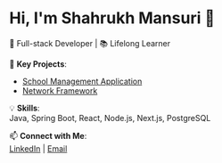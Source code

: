 # Hi, I'm Shahrukh Mansuri 👋  
🌟 Full-stack Developer | 📚 Lifelong Learner  

🔭 **Key Projects**:  
- [School Management Application](https://github.com/developer-shahrukh/school-full-stack)  
- [Network Framework](https://github.com/developer-shahrukh/Network-Framework)  

💡 **Skills**:  
Java, Spring Boot, React, Node.js, Next.js, PostgreSQL  

📫 **Connect with Me**:  
[LinkedIn](https://linkedin.com/in/developer-shahrukh) | [Email](mailto:shahrukhm412@gmail.com)  
